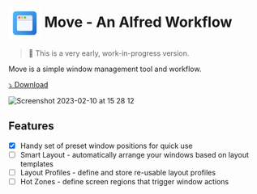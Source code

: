 # <img src='icons/icon.png' width='64' align='center' alt='icon'> Move - An Alfred Workflow

> 🚨 This is a very early, work-in-progress version.

Move is a simple window management tool and workflow.

[⤵ Download](https://github.com/BenziAhamed/moveme/releases/latest)

<img width="680" alt="Screenshot 2023-02-10 at 15 28 12" src="https://user-images.githubusercontent.com/1894423/218130025-4c42433c-6b6b-4085-901f-092c283ecb63.png">

## Features

- [x] Handy set of preset window positions for quick use
- [ ] Smart Layout - automatically arrange your windows based on layout templates
- [ ] Layout Profiles - define and store re-usable layout profiles
- [ ] Hot Zones - define screen regions that trigger window actions
